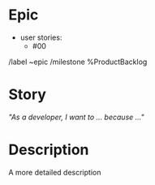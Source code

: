 # Epic 
  
- user stories:
  - #00

/label ~epic
/milestone %ProductBacklog

# Story

*"As a developer, I want to ... because ..."*

# Description
A more detailed description
